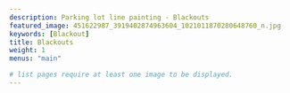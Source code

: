 ```yaml
---
description: Parking lot line painting - Blackouts
featured_image: 451622987_3919402874963604_1021011870280648760_n.jpg
keywords: [Blackout]
title: Blackouts
weight: 1
menus: "main"

# list pages require at least one image to be displayed.
---
```

